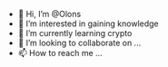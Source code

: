 - 👋 Hi, I’m @Olons
- 👀 I’m interested in gaining knowledge
- 🌱 I’m currently learning crypto
- 💞️ I’m looking to collaborate on ...
- 📫 How to reach me ...

<!---
Olons/Olons is a ✨ special ✨ repository because its `README.md` (this file) appears on your GitHub profile.
You can click the Preview link to take a look at your changes.
--->
